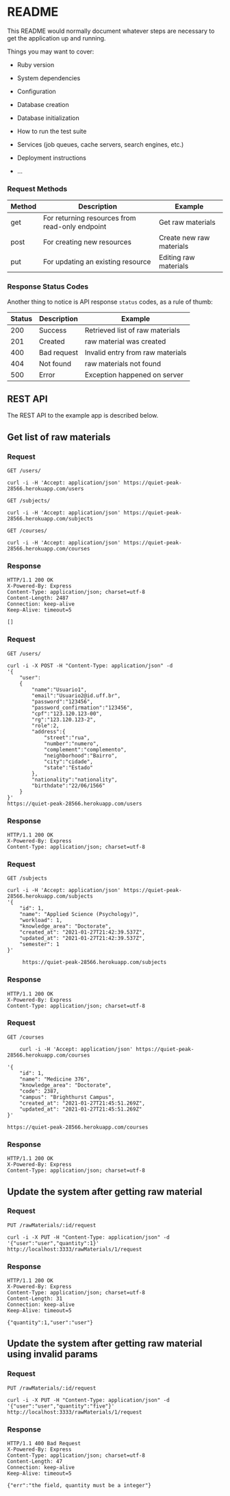 # README

This README would normally document whatever steps are necessary to get the
application up and running.

Things you may want to cover:

* Ruby version

* System dependencies

* Configuration

* Database creation

* Database initialization

* How to run the test suite

* Services (job queues, cache servers, search engines, etc.)

* Deployment instructions

* ...



### Request Methods


|Method|Description|Example|
| ------ | ------ | ----- |
|get|For returning resources from read-only endpoint|Get raw materials|
|post|For creating new resources|Create new raw materials|
|put|For updating an existing resource|Editing raw materials|

### Response Status Codes

Another thing to notice is API response `status` codes, as a rule of thumb:

|Status|Description|Example|
| ------ | ------ | ----- |
|200|Success|Retrieved list of raw materials|
|201|Created|raw material was created|
|400|Bad request|Invalid entry from raw materials|
|404|Not found|raw materials not found|
|500|Error|Exception happened on server|


## REST API

The REST API to the example app is described below.

## Get list of raw materials

### Request

`GET /users/`

    curl -i -H 'Accept: application/json' https://quiet-peak-28566.herokuapp.com/users

`GET /subjects/`

    curl -i -H 'Accept: application/json' https://quiet-peak-28566.herokuapp.com/subjects

`GET /courses/`

    curl -i -H 'Accept: application/json' https://quiet-peak-28566.herokuapp.com/courses 

### Response

    HTTP/1.1 200 OK
    X-Powered-By: Express
    Content-Type: application/json; charset=utf-8
    Content-Length: 2487
    Connection: keep-alive
    Keep-Alive: timeout=5

    []
    

### Request

`GET /users/`

    curl -i -X POST -H "Content-Type: application/json" -d 
    '{
        "user":
        {
            "name":"Usuario1",
            "email":"Usuario2@id.uff.br",
            "password":"123456",
            "password_confirmation":"123456",
            "cpf":"123.120.123-00",
            "rg":"123.120.123-2",
            "role":2,
            "address":{
                "street":"rua",
                "number":"numero",
                "complement":"complemento",
                "neighborhood":"Bairro",
                "city":"cidade",
                "state":"Estado"			
            },
            "nationality":"nationality",
            "birthdate":"22/06/1566"
        }
    }'
    https://quiet-peak-28566.herokuapp.com/users

### Response

    HTTP/1.1 200 OK
    X-Powered-By: Express
    Content-Type: application/json; charset=utf-8


### Request

`GET /subjects`

    curl -i -H 'Accept: application/json' https://quiet-peak-28566.herokuapp.com/subjects
    '{
        "id": 1,
        "name": "Applied Science (Psychology)",
        "workload": 1,
        "knowledge_area": "Doctorate",
        "created_at": "2021-01-27T21:42:39.537Z",
        "updated_at": "2021-01-27T21:42:39.537Z",
        "semester": 1
    }'

         https://quiet-peak-28566.herokuapp.com/subjects

### Response

    HTTP/1.1 200 OK
    X-Powered-By: Express
    Content-Type: application/json; charset=utf-8


### Request

`GET /courses`

        curl -i -H 'Accept: application/json' https://quiet-peak-28566.herokuapp.com/courses

    '{
        "id": 1,
        "name": "Medicine 376",
        "knowledge_area": "Doctorate",
        "code": 2387,
        "campus": "Brighthurst Campus",
        "created_at": "2021-01-27T21:45:51.269Z",
        "updated_at": "2021-01-27T21:45:51.269Z"
    }'

    https://quiet-peak-28566.herokuapp.com/courses

### Response

    HTTP/1.1 200 OK
    X-Powered-By: Express
    Content-Type: application/json; charset=utf-8

<!-- ## Get a non-existent raw materials

### Request

`GET /rawMaterials?name=nonExistent`

    curl -i -H 'Accept: application/json' http://localhost:3333/rawMaterials?name=nonExistent

### Response
    
    HTTP/1.1 200 OK
    X-Powered-By: Express
    Content-Type: application/json; charset=utf-8
    Content-Length: 2
    Connection: keep-alive
    Keep-Alive: timeout=5
    
    [] -->

## Update the system after getting raw material

### Request

`PUT /rawMaterials/:id/request`

    curl -i -X PUT -H "Content-Type: application/json" -d '{"user":"user","quantity":1}' http://localhost:3333/rawMaterials/1/request



### Response

    HTTP/1.1 200 OK
    X-Powered-By: Express
    Content-Type: application/json; charset=utf-8
    Content-Length: 31
    Connection: keep-alive
    Keep-Alive: timeout=5

    {"quantity":1,"user":"user"}


##  Update the system after getting raw material using invalid params

### Request

`PUT /rawMaterials/:id/request`

    curl -i -X PUT -H "Content-Type: application/json" -d '{"user":"user","quantity":"five"}' http://localhost:3333/rawMaterials/1/request


### Response

    HTTP/1.1 400 Bad Request
    X-Powered-By: Express
    Content-Type: application/json; charset=utf-8
    Content-Length: 47
    Connection: keep-alive
    Keep-Alive: timeout=5

    {"err":"the field, quantity must be a integer"}
